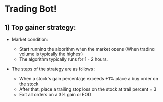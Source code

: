 # Trading Bot! 

 ## 1) Top gainer strategy: 

* Market condition:
    - Start running the algorithm when the market opens (When trading volume is typically the highest)
    - The algorithm typically runs for 1 - 2 hours.

* The steps of the strategy are as follows :
    - When a stock's gain percentage exceeds +1% place a buy order on the stock
    - After that, place a trailing stop loss on the stock at trail percent = 3
    - Exit all orders on a 3% gain or EOD
